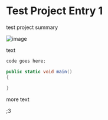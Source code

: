 # Test Project Entry 1

test project summary

![image](https://i.imgur.com/ShiY8da.png)

text

```c#
code goes here;

public static void main()
{
    
}
```

more text

;3





